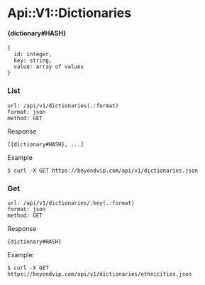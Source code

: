# Api::V1::Dictionaries

#### {dictionary#HASH}
    {
      id: integer,
      key: string,
      value: array of values
    }

### List
    url: /api/v1/dictionaries(.:format)
    format: json
    method: GET

  Response

    [{dictionary#HASH}, ...]

  Example

    $ curl -X GET https://beyondvip.com/api/v1/dictionaries.json

### Get
    url: /api/v1/dictionaries/:key(.:format)
    format: json
    method: GET

  Response

    {dictionary#HASH}

  Example:

    $ curl -X GET https://beyondvip.com/api/v1/dictionaries/ethnicities.json
